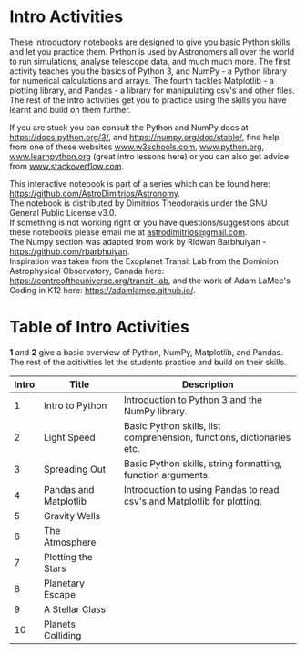 # Intro Activities

These introductory notebooks are designed to give you basic Python skills and let you practice them. Python is used by Astronomers all over the world to run simulations, analyse telescope data, and much much more. The first activity teaches you the basics of Python 3, and NumPy - a Python library for numerical calculations and arrays. The fourth tackles Matplotlib - a plotting library, and Pandas - a library for manipulating csv's and other files. The rest of the intro activities get you to practice using the skills you have learnt and build on them further.

If you are stuck you can consult the Python and NumPy docs at https://docs.python.org/3/, and https://numpy.org/doc/stable/, find help from one of these websites www.w3schools.com, www.python.org, www.learnpython.org (great intro lessons here) or you can also get advice from www.stackoverflow.com.

This interactive notebook is part of a series which can be found here: https://github.com/AstroDimitrios/Astronomy.  
The notebook is distributed by Dimitrios Theodorakis under the GNU General Public License v3.0.    
If something is not working right or you have questions/suggestions about these notebooks please email me at astrodimitrios@gmail.com.     
The Numpy section was adapted from work by Ridwan Barbhuiyan - https://github.com/rbarbhuiyan.      
Inspiration was taken from the Exoplanet Transit Lab from the Dominion Astrophysical Observatory, Canada here: https://centreoftheuniverse.org/transit-lab, and the work of Adam LaMee's Coding in K12 here: https://adamlamee.github.io/.

# Table of Intro Activities

**1** and **2** give a basic overview of Python, NumPy, Matplotlib, and Pandas. The rest of the acitivities let the students practice and build on their skills.

Intro | Title | Description
------------ | ---------- | ----------
1 | Intro to Python | Introduction to Python 3 and the NumPy library.
2 | Light Speed | Basic Python skills, list comprehension, functions, dictionaries etc.
3 | Spreading Out | Basic Python skills, string formatting, function arguments.
4 | Pandas and Matplotlib | Introduction to using Pandas to read csv's and Matplotlib for plotting.
5 | Gravity Wells |
6 | The Atmosphere |
7 | Plotting the Stars | 
8 | Planetary Escape |
9 | A Stellar Class |
10 | Planets Colliding |
